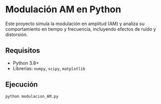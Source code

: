 # Modulación AM en Python
Este proyecto simula la modulación en amplitud (AM) y analiza su comportamiento en tiempo y frecuencia, incluyendo efectos de ruido y distorsión.

## Requisitos
- Python 3.8+
- Librerías: `numpy`, `scipy`, `matplotlib`

## Ejecución
```bash
python modulacion_AM.py
